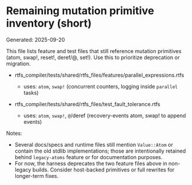 # Remaining mutation primitive inventory (short)

Generated: 2025-09-20

This file lists feature and test files that still reference mutation primitives (atom, swap!, reset!, deref/@, set!). Use this to prioritize deprecation or migration.

- rtfs_compiler/tests/shared/rtfs_files/features/parallel_expressions.rtfs
  - uses: `atom`, `swap!` (concurrent counters, logging inside `parallel` tasks)

- rtfs_compiler/tests/shared/rtfs_files/test_fault_tolerance.rtfs
  - uses: `atom`, `swap!`, `@`/deref (recovery-events atom, swap! to append events)

Notes:
- Several docs/specs and runtime files still mention `Value::Atom` or contain the old stdlib implementations; those are intentionally retained behind `legacy-atoms` feature or for documentation purposes.
- For now, the harness deprecates the two feature files above in non-legacy builds. Consider host-backed primitives or full rewrites for longer-term fixes.
